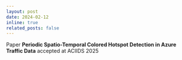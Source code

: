 ```yaml
---
layout: post
date: 2024-02-12
inline: true
related_posts: false
---
```


Paper <b>Periodic Spatio-Temporal Colored Hotspot Detection in Azure Traffic Data</b> accepted at ACIIDS 2025
